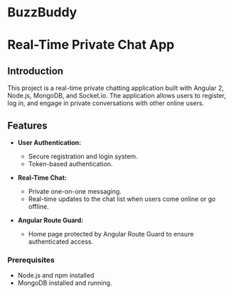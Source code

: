 # BuzzBuddy

# Real-Time Private Chat App

## Introduction

This project is a real-time private chatting application built with Angular 2, Node.js, MongoDB, and Socket.io. The application allows users to register, log in, and engage in private conversations with other online users.

## Features

- **User Authentication:**
  - Secure registration and login system.
  - Token-based authentication.

- **Real-Time Chat:**
  - Private one-on-one messaging.
  - Real-time updates to the chat list when users come online or go offline.

- **Angular Route Guard:**
  - Home page protected by Angular Route Guard to ensure authenticated access.

### Prerequisites

- Node.js and npm installed
- MongoDB installed and running.
